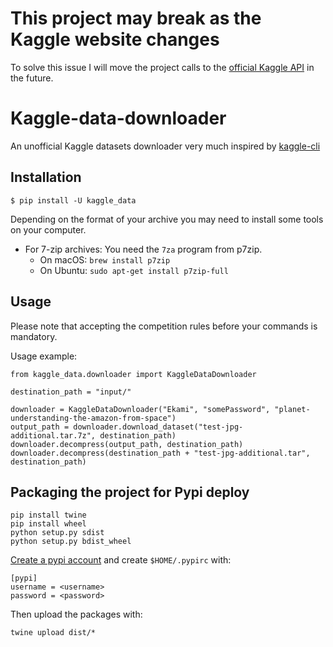 # This project may break as the Kaggle website changes

To solve this issue I will move the project calls to the [official Kaggle API](https://github.com/Kaggle/kaggle-api) in the future.

# Kaggle-data-downloader
An unofficial Kaggle datasets downloader very much inspired by [kaggle-cli](https://github.com/floydwch/kaggle-cli)

## Installation

```
$ pip install -U kaggle_data
```

Depending on the format of your archive you may need to install some tools
on your computer.

 - For 7-zip archives: You need the `7za` program from p7zip. 
    - On macOS: `brew install p7zip`
    - On Ubuntu: `sudo apt-get install p7zip-full`

## Usage
Please note that accepting the competition rules before your commands is mandatory.

Usage example:
```
from kaggle_data.downloader import KaggleDataDownloader

destination_path = "input/"

downloader = KaggleDataDownloader("Ekami", "somePassword", "planet-understanding-the-amazon-from-space")
output_path = downloader.download_dataset("test-jpg-additional.tar.7z", destination_path)
downloader.decompress(output_path, destination_path)
downloader.decompress(destination_path + "test-jpg-additional.tar", destination_path)
```

## Packaging the project for Pypi deploy

```
pip install twine
pip install wheel
python setup.py sdist
python setup.py bdist_wheel
```

[Create a pypi account](https://packaging.python.org/tutorials/distributing-packages/#id76) and create `$HOME/.pypirc` with:
```
[pypi]
username = <username>
password = <password>
```

Then upload the packages with:
```
twine upload dist/*
```
